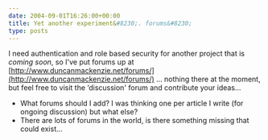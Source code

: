 ```yaml
---
date: 2004-09-01T16:26:00+00:00
title: Yet another experiment&#8230;. forums&#8230;
type: posts
---
```

I need authentication and role based security for another project that is _coming soon_, so I've put forums up at [http://www.duncanmackenzie.net/forums/](http://www.duncanmackenzie.net/forums/) ... nothing there at the moment, but feel free to visit the &#8216;discussion' forum and contribute your ideas...

  * What forums should I add? I was thinking one per article I write (for ongoing discussion) but what else?
  * There are lots of forums in the world, is there something missing that could exist...
